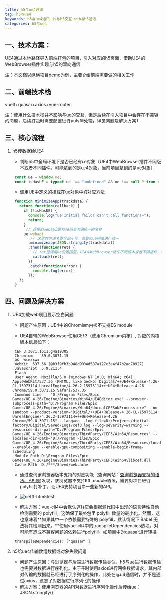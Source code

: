 ```yaml
---
title: h5与ue4通讯
tag: h5与ue4
keywords: h5与ue4通讯 js与h5交互 web与h5通讯
categories: h5与ue4
---
```

## 一、技术方案：

UE4通过本地路径导入前端打包的项目，引入对应的h5页面，借助UE4的WebBrowser插件实现与h5的双向通信

注：本文档以纵横项目demo为例，主要介绍前端需要做的相关工作

## 二、前端技术栈

vue3+quasar+axios+vue-router

注：使用什么技术栈并不影响与ue的交互，但是后续在引入项目中会存在不兼容的问题，后续打包时需要配置进行polyfill处理，详见问题及解决方案1

## 三、核心流程

<!--ue4传数据给h5后续补充-->

1. h5传数据给UE4

   - 判断h5中全局环境下是否已经有ue对象（UE4中WebBrowser插件不同版本或者不同插件，可能拿到的是ue4对象，当前项目拿到的是ue对象）

    ```js
     const ue = window.ue;
     const isHasUE = typeof ue !== "undefined" && ue !== null ? true : false;
     ```

   - 调用UE中定义的挂载在ue对象中的对应方法

    ```js
     function MinimizeApp(trackdata) {
       return function(callback) {
         if (!isHasUE) {
           console.log("ue initial faild! can't call function!~");
           return;
         }
          // 这里的webapi是和ue同事沟通统一的名称 
         ue.webapi
         	// 这里的方法名要全部小写，需要和ue同事进行统一
           .minimizeapp(JSON.stringify(trackdata))
           .then(function(ret) {
             // ret是调用ue的返回值。UE4中WebBrowser插件不同版本或者不同插件，可能返回值名称必须要是ReturnValue
             callback(ret);
           })
           .catch(function(error) {
             console.log(error);
           });
       };
     }
     ```

     

## 四、问题及解决方案

1. UE4加载web项目显示空白问题

   - 问题产生原因：UE4中的Chromium内核不支持ES module

   - UE4自带的WebBrowser使用CEF3（使用Chromium内核）, 对应的内核版本信息如下：

    ```
     CEF 3.3071.1611.g4a19305
     Chromium    59.0.3071.15
     OS  Windows
     WebKit  537.36 (@b3f9fb3b948d9304d587a127c3e4f47b2ad78927)
     JavaScript  5.9.211.4
     Flash   
     User Agent  Mozilla/5.0 (Windows NT 10.0; Win64; x64) AppleWebKit/537.36 (KHTML, like Gecko) Digital/++UE4+Release-4.26-CL-15973114 UnrealEngine/4.26.2-15973114+++UE4+Release-4.26 Chrome/59.0.3071.15 Safari/537.36
     Command Line    "D:/Program Files/Epic Games/UE_4.26/Engine/Binaries/Win64/UE4Editor.exe" --browser-subprocess-path="D:/Program Files/Epic Games/UE_4.26/Engine/Binaries/Win64/UnrealCEFSubProcess.exe" --no-sandbox --product-version="Digital/++UE4+Release-4.26-CL-15973114 UnrealEngine/4.26.2-15973114+++UE4+Release-4.26 Chrome/59.0.3071.15" --lang=en --log-file=D:/Projects/digital-factory/Digital/Saved/Logs/cef3.log --log-severity=warning --resources-dir-path="D:/Program Files/Epic Games/UE_4.26/Engine/Binaries/ThirdParty/CEF3/Win64/Resources" --locales-dir-path="D:/Program Files/Epic Games/UE_4.26/Engine/Binaries/ThirdParty/CEF3/Win64/Resources/locales" --enable-gpu --enable-gpu-compositing --enable-begin-frame-scheduling
     Module Path D:\Program Files\Epic Games\UE_4.26\Engine\Binaries\ThirdParty\CEF3\Win64\libcef.dll
     Cache Path  D:/***/Saved/webcache
     ```

   - 通过查询该浏览器版本支持的对应功能（查询网站：[查询浏览器支持的语法、API等](http://html5test.com/))发现，该浏览器不支持ES module语法，需要对项目进行polyfill打补丁，让UE4支持项目中一些新的API。

   - ![cef3-htm5test](/Users/luyao/Desktop/wattman/zongheng/cef3-htm5test.png)

   - 解决方案：vue-cli4中会默认这样它会根据源代码中出现的语言特性自动检测需要的 polyfill。这确保了最终包里 polyfill 数量的最小化。然而，这也意味着**如果其中一个依赖需要特殊的 polyfill，默认情况下 Babel 无法将其检测出来。**使用vue-cli4中的transpileDependencies选项，对可能有造成不兼容问题的依赖进行polyfill。如项目中对quasar进行转换

    ```vue
     transpileDependencies: ['quasar' ]
     ```

2. h5给ue4传输数组数据或对象失败问题

   - 问题产生原因：与浏览器与后端进行数据传输类似，h5与ue进行数据传输也需要对数据进行序列化。由于平时使用axios进行网络数据请求，其内部对传输的数据就已经进行了序列化的操作，此处在与u4通信时，并不是通过axios，遗忘了对数据进行序列化的操作
   - 解决方案：使用浏览器的API对数据进行序列化操作后传给ue：JSON.stringify()